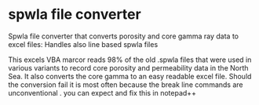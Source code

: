 # spwla file converter
Spwla file converter that converts porosity and core gamma ray data to excel files: Handles also line based spwla files

This excels VBA marcor reads 98% of the old .spwla files that  were used in various variants to record core porosity and permeability data in the North Sea.
It also converts the core gamma to an easy readable excel file.
Should the conversion fail it is most often because the break line commands are unconventional . you can expect and fix this in notepad++

